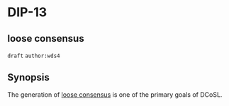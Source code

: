 DIP-13
=====
loose consensus
-----
`draft` `author:wds4`

## Synopsis

The generation of [loose consensus](../../glossary/looseConsensus.md) is one of the primary goals of DCoSL.
